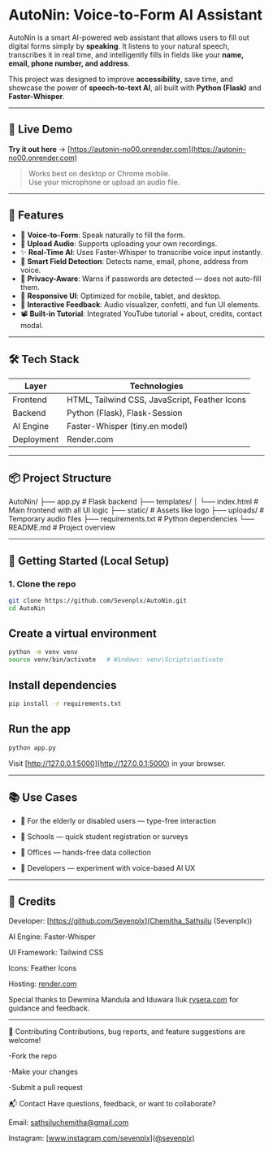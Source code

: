 # AutoNin: Voice-to-Form AI Assistant

AutoNin is a smart AI-powered web assistant that allows users to fill out digital forms simply by **speaking**. It listens to your natural speech, transcribes it in real time, and intelligently fills in fields like your **name, email, phone number, and address**.

This project was designed to improve **accessibility**, save time, and showcase the power of **speech-to-text AI**, all built with **Python (Flask)** and **Faster-Whisper**.

---

## 🔗 Live Demo

**Try it out here** → [https://autonin-no00.onrender.com](https://autonin-no00.onrender.com)

> Works best on desktop or Chrome mobile.  
> Use your microphone or upload an audio file.

---

## 🎯 Features

- 🎤 **Voice-to-Form**: Speak naturally to fill the form.
- 📁 **Upload Audio**: Supports uploading your own recordings.
- ✨ **Real-Time AI**: Uses Faster-Whisper to transcribe voice input instantly.
- 🧠 **Smart Field Detection**: Detects name, email, phone, address from voice.
- 🚫 **Privacy-Aware**: Warns if passwords are detected — does not auto-fill them.
- 📱 **Responsive UI**: Optimized for mobile, tablet, and desktop.
- 🎉 **Interactive Feedback**: Audio visualizer, confetti, and fun UI elements.
- 📽️ **Built-in Tutorial**: Integrated YouTube tutorial + about, credits, contact modal.

---

## 🛠️ Tech Stack

| Layer        | Technologies                               |
|--------------|--------------------------------------------|
| Frontend     | HTML, Tailwind CSS, JavaScript, Feather Icons |
| Backend      | Python (Flask), Flask-Session              |
| AI Engine    | Faster-Whisper (tiny.en model)             |
| Deployment   | Render.com                                 |

---

## 📦 Project Structure
AutoNin/
├── app.py # Flask backend
├── templates/
│ └── index.html # Main frontend with all UI logic
├── static/ # Assets like logo
├── uploads/ # Temporary audio files
├── requirements.txt # Python dependencies
└── README.md # Project overview


---

## 🚀 Getting Started (Local Setup)

### 1. Clone the repo

```bash
git clone https://github.com/Sevenplx/AutoNin.git
cd AutoNin
```
## Create a virtual environment

```bash
python -m venv venv
source venv/bin/activate   # Windows: venv\Scripts\activate
```
## Install dependencies

```bash
pip install -r requirements.txt
```
 ## Run the app

 ```bash
python app.py
```
Visit [http://127.0.0.1:5000](http://127.0.0.1:5000) in your browser.

---
## 📚 Use Cases
- 👴 For the elderly or disabled users — type-free interaction

- 🏫 Schools — quick student registration or surveys

- 🏢 Offices — hands-free data collection

- 🧪 Developers — experiment with voice-based AI UX

---
## 🙌 Credits
Developer: [https://github.com/Sevenplx](Chemitha_Sathsilu (Sevenplx))

AI Engine: Faster-Whisper

UI Framework: Tailwind CSS

Icons: Feather Icons

Hosting: [render.com](Render)

Special thanks to Dewmina Mandula and Iduwara Iluk [rysera.com](Rysera_community) for guidance and feedback.

---

🤝 Contributing
Contributions, bug reports, and feature suggestions are welcome!

-Fork the repo

-Make your changes

-Submit a pull request

📬 Contact
Have questions, feedback, or want to collaborate?

Email: sathsiluchemitha@gmail.com

Instagram: [www.instagram,com/sevenplx](@sevenplx)
